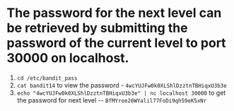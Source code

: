 # The password for the next level can be retrieved by submitting the password of the current level to port 30000 on localhost.

1. `cd /etc/bandit_pass`
2. `cat bandit14` to view the password - `4wcYUJFw0k0XLShlDzztnTBHiqxU3b3e`
3. `echo "4wcYUJFw0k0XLShlDzztnTBHiqxU3b3e" | nc localhost 30000` to get the password for next level -- `BfMYroe26WYalil77FoDi9qh59eK5xNr`